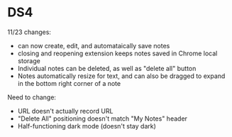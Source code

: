 # DS4

11/23 changes:
- can now create, edit, and automataically save notes
- closing and reopening extension keeps notes saved in Chrome local storage
- Individual notes can be deleted, as well as "delete all" button
- Notes automatically resize for text, and can also be dragged to expand in the bottom right corner of a note

Need to change:
- URL doesn't actually record URL
- "Delete All" positioning doesn't match "My Notes" header
- Half-functioning dark mode (doesn't stay dark)
